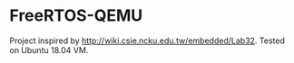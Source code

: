 # FreeRTOS-QEMU
Project inspired by http://wiki.csie.ncku.edu.tw/embedded/Lab32. Tested on Ubuntu 18.04 VM.
